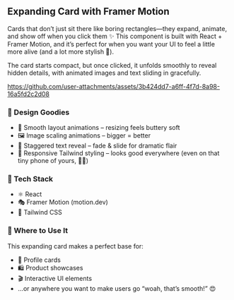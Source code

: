 ## Expanding Card with Framer Motion

Cards that don’t just sit there like boring rectangles—they expand, animate, and show off when you click them ✨
This component is built with React + Framer Motion, and it’s perfect for when you want your UI to feel a little more alive (and a lot more stylish 💅).

The card starts compact, but once clicked, it unfolds smoothly to reveal hidden details, with animated images and text sliding in gracefully.

https://github.com/user-attachments/assets/3b424dd7-a6ff-4f7d-8a98-16a5fd2c2d08

### 🎨 Design Goodies

- 🎢 Smooth layout animations – resizing feels buttery soft
- 🖼️ Image scaling animations – bigger = better
- 📝 Staggered text reveal – fade & slide for dramatic flair
- 📱 Responsive Tailwind styling – looks good everywhere (even on that tiny phone of yours, 📱💕)

### 🚀 Tech Stack

- ⚛️ React
- 🎭 Framer Motion (motion.dev)
- 🎨 Tailwind CSS

### 🌟 Where to Use It

This expanding card makes a perfect base for:
- 👤 Profile cards
- 🛍️ Product showcases
- 🎬 Interactive UI elements
- …or anywhere you want to make users go “woah, that’s smooth!” 😍
